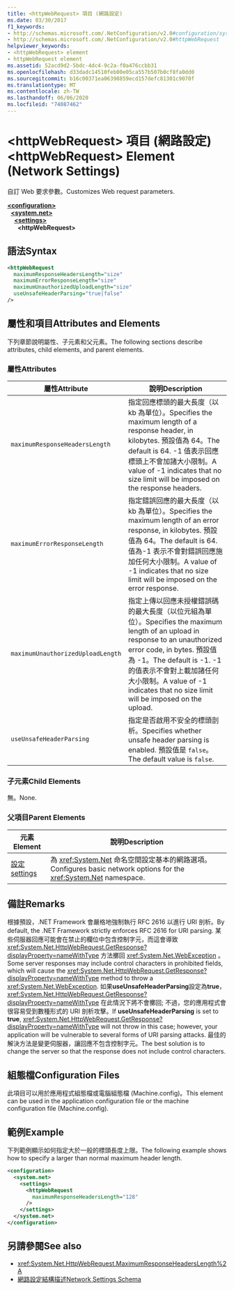 ```yaml
---
title: <httpWebRequest> 項目 (網路設定)
ms.date: 03/30/2017
f1_keywords:
- http://schemas.microsoft.com/.NetConfiguration/v2.0#configuration/system.net/settings/httpWebRequest
- http://schemas.microsoft.com/.NetConfiguration/v2.0#httpWebRequest
helpviewer_keywords:
- <httpWebRequest> element
- httpWebRequest element
ms.assetid: 52acd9d2-5bdc-4dc4-9c2a-f0a476ccbb31
ms.openlocfilehash: d33dadc14510feb00e05ca557b507b0cf8fa0dd0
ms.sourcegitcommit: b16c00371ea06398859ecd157defc81301c9070f
ms.translationtype: MT
ms.contentlocale: zh-TW
ms.lasthandoff: 06/06/2020
ms.locfileid: "74087462"
---
```

# <a name="httpwebrequest-element-network-settings"></a><span data-ttu-id="3a54b-102">\<httpWebRequest> 項目 (網路設定)</span><span class="sxs-lookup"><span data-stu-id="3a54b-102">\<httpWebRequest> Element (Network Settings)</span></span>
<span data-ttu-id="3a54b-103">自訂 Web 要求參數。</span><span class="sxs-lookup"><span data-stu-id="3a54b-103">Customizes Web request parameters.</span></span>  

[**\<configuration>**](../configuration-element.md)\
&nbsp;&nbsp;[**\<system.net>**](system-net-element-network-settings.md)\
&nbsp;&nbsp;&nbsp;&nbsp;[**\<settings>**](settings-element-network-settings.md)\
&nbsp;&nbsp;&nbsp;&nbsp;&nbsp;&nbsp;**\<httpWebRequest>**

## <a name="syntax"></a><span data-ttu-id="3a54b-104">語法</span><span class="sxs-lookup"><span data-stu-id="3a54b-104">Syntax</span></span>  
  
```xml  
<httpWebRequest  
  maximumResponseHeadersLength="size"  
  maximumErrorResponseLength="size"  
  maximumUnauthorizedUploadLength="size"  
  useUnsafeHeaderParsing="true|false"  
/>  
```  
  
## <a name="attributes-and-elements"></a><span data-ttu-id="3a54b-105">屬性和項目</span><span class="sxs-lookup"><span data-stu-id="3a54b-105">Attributes and Elements</span></span>  
 <span data-ttu-id="3a54b-106">下列章節說明屬性、子元素和父元素。</span><span class="sxs-lookup"><span data-stu-id="3a54b-106">The following sections describe attributes, child elements, and parent elements.</span></span>  
  
### <a name="attributes"></a><span data-ttu-id="3a54b-107">屬性</span><span class="sxs-lookup"><span data-stu-id="3a54b-107">Attributes</span></span>  
  
|<span data-ttu-id="3a54b-108">**屬性**</span><span class="sxs-lookup"><span data-stu-id="3a54b-108">**Attribute**</span></span>|<span data-ttu-id="3a54b-109">**說明**</span><span class="sxs-lookup"><span data-stu-id="3a54b-109">**Description**</span></span>|  
|-------------------|---------------------|  
|`maximumResponseHeadersLength`|<span data-ttu-id="3a54b-110">指定回應標頭的最大長度（以 kb 為單位）。</span><span class="sxs-lookup"><span data-stu-id="3a54b-110">Specifies the maximum length of a response header, in kilobytes.</span></span> <span data-ttu-id="3a54b-111">預設值為 64。</span><span class="sxs-lookup"><span data-stu-id="3a54b-111">The default is 64.</span></span> <span data-ttu-id="3a54b-112">-1 值表示回應標頭上不會加諸大小限制。</span><span class="sxs-lookup"><span data-stu-id="3a54b-112">A value of -1 indicates that no size limit will be imposed on the response headers.</span></span>|  
|`maximumErrorResponseLength`|<span data-ttu-id="3a54b-113">指定錯誤回應的最大長度（以 kb 為單位）。</span><span class="sxs-lookup"><span data-stu-id="3a54b-113">Specifies the maximum length of an error response, in kilobytes.</span></span> <span data-ttu-id="3a54b-114">預設值為 64。</span><span class="sxs-lookup"><span data-stu-id="3a54b-114">The default is 64.</span></span> <span data-ttu-id="3a54b-115">值為-1 表示不會對錯誤回應施加任何大小限制。</span><span class="sxs-lookup"><span data-stu-id="3a54b-115">A value of -1 indicates that no size limit will be imposed on the error response.</span></span>|  
|`maximumUnauthorizedUploadLength`|<span data-ttu-id="3a54b-116">指定上傳以回應未授權錯誤碼的最大長度（以位元組為單位）。</span><span class="sxs-lookup"><span data-stu-id="3a54b-116">Specifies the maximum length of an upload in response to an unauthorized error code, in bytes.</span></span> <span data-ttu-id="3a54b-117">預設值為 -1。</span><span class="sxs-lookup"><span data-stu-id="3a54b-117">The default is -1.</span></span> <span data-ttu-id="3a54b-118">-1 的值表示不會對上載加諸任何大小限制。</span><span class="sxs-lookup"><span data-stu-id="3a54b-118">A value of -1 indicates that no size limit will be imposed on the upload.</span></span>|  
|`useUnsafeHeaderParsing`|<span data-ttu-id="3a54b-119">指定是否啟用不安全的標頭剖析。</span><span class="sxs-lookup"><span data-stu-id="3a54b-119">Specifies whether unsafe header parsing is enabled.</span></span> <span data-ttu-id="3a54b-120">預設值是 `false`。</span><span class="sxs-lookup"><span data-stu-id="3a54b-120">The default value is `false`.</span></span>|  
  
### <a name="child-elements"></a><span data-ttu-id="3a54b-121">子元素</span><span class="sxs-lookup"><span data-stu-id="3a54b-121">Child Elements</span></span>  
 <span data-ttu-id="3a54b-122">無。</span><span class="sxs-lookup"><span data-stu-id="3a54b-122">None.</span></span>  
  
### <a name="parent-elements"></a><span data-ttu-id="3a54b-123">父項目</span><span class="sxs-lookup"><span data-stu-id="3a54b-123">Parent Elements</span></span>  
  
|<span data-ttu-id="3a54b-124">**元素**</span><span class="sxs-lookup"><span data-stu-id="3a54b-124">**Element**</span></span>|<span data-ttu-id="3a54b-125">**說明**</span><span class="sxs-lookup"><span data-stu-id="3a54b-125">**Description**</span></span>|  
|-----------------|---------------------|  
|[<span data-ttu-id="3a54b-126">設定</span><span class="sxs-lookup"><span data-stu-id="3a54b-126">settings</span></span>](settings-element-network-settings.md)|<span data-ttu-id="3a54b-127">為 <xref:System.Net> 命名空間設定基本的網路選項。</span><span class="sxs-lookup"><span data-stu-id="3a54b-127">Configures basic network options for the <xref:System.Net> namespace.</span></span>|  
  
## <a name="remarks"></a><span data-ttu-id="3a54b-128">備註</span><span class="sxs-lookup"><span data-stu-id="3a54b-128">Remarks</span></span>  
 <span data-ttu-id="3a54b-129">根據預設，.NET Framework 會嚴格地強制執行 RFC 2616 以進行 URI 剖析。</span><span class="sxs-lookup"><span data-stu-id="3a54b-129">By default, the .NET Framework strictly enforces RFC 2616 for URI parsing.</span></span> <span data-ttu-id="3a54b-130">某些伺服器回應可能會在禁止的欄位中包含控制字元，而這會導致 <xref:System.Net.HttpWebRequest.GetResponse?displayProperty=nameWithType> 方法擲回 <xref:System.Net.WebException> 。</span><span class="sxs-lookup"><span data-stu-id="3a54b-130">Some server responses may include control characters in prohibited fields, which will cause the <xref:System.Net.HttpWebRequest.GetResponse?displayProperty=nameWithType> method to throw a <xref:System.Net.WebException>.</span></span> <span data-ttu-id="3a54b-131">如果**useUnsafeHeaderParsing**設定為**true**， <xref:System.Net.HttpWebRequest.GetResponse?displayProperty=nameWithType> 在此情況下將不會擲回; 不過，您的應用程式會很容易受到數種形式的 URI 剖析攻擊。</span><span class="sxs-lookup"><span data-stu-id="3a54b-131">If **useUnsafeHeaderParsing** is set to **true**, <xref:System.Net.HttpWebRequest.GetResponse?displayProperty=nameWithType> will not throw in this case; however, your application will be vulnerable to several forms of URI parsing attacks.</span></span> <span data-ttu-id="3a54b-132">最佳的解決方法是變更伺服器，讓回應不包含控制字元。</span><span class="sxs-lookup"><span data-stu-id="3a54b-132">The best solution is to change the server so that the response does not include control characters.</span></span>  
  
## <a name="configuration-files"></a><span data-ttu-id="3a54b-133">組態檔</span><span class="sxs-lookup"><span data-stu-id="3a54b-133">Configuration Files</span></span>  
 <span data-ttu-id="3a54b-134">此項目可以用於應用程式組態檔或電腦組態檔 (Machine.config)。</span><span class="sxs-lookup"><span data-stu-id="3a54b-134">This element can be used in the application configuration file or the machine configuration file (Machine.config).</span></span>  
  
## <a name="example"></a><span data-ttu-id="3a54b-135">範例</span><span class="sxs-lookup"><span data-stu-id="3a54b-135">Example</span></span>  
 <span data-ttu-id="3a54b-136">下列範例顯示如何指定大於一般的標頭長度上限。</span><span class="sxs-lookup"><span data-stu-id="3a54b-136">The following example shows how to specify a larger than normal maximum header length.</span></span>  
  
```xml  
<configuration>  
  <system.net>  
    <settings>  
      <httpWebRequest  
        maximumResponseHeadersLength="128"  
      />  
    </settings>  
  </system.net>  
</configuration>  
```  
  
## <a name="see-also"></a><span data-ttu-id="3a54b-137">另請參閱</span><span class="sxs-lookup"><span data-stu-id="3a54b-137">See also</span></span>

- <xref:System.Net.HttpWebRequest.MaximumResponseHeadersLength%2A>
- [<span data-ttu-id="3a54b-138">網路設定結構描述</span><span class="sxs-lookup"><span data-stu-id="3a54b-138">Network Settings Schema</span></span>](index.md)
